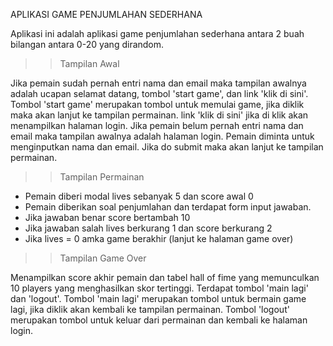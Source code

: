 APLIKASI GAME PENJUMLAHAN SEDERHANA

Aplikasi ini adalah aplikasi game penjumlahan sederhana antara 2 buah bilangan antara 0-20 yang dirandom. 

>>Tampilan Awal

Jika pemain sudah pernah entri nama dan email maka tampilan awalnya adalah ucapan selamat datang, tombol 'start game', dan link 'klik di sini'.
Tombol 'start game' merupakan tombol untuk memulai game, jika diklik maka akan lanjut ke tampilan permainan.
link 'klik di sini' jika di klik akan menampilkan halaman login.
Jika pemain belum pernah entri nama dan email maka tampilan awalnya adalah halaman login. Pemain diminta untuk menginputkan nama dan email. Jika do submit maka akan lanjut ke tampilan permainan.

>>Tampilan Permainan

- Pemain diberi modal lives sebanyak 5 dan score awal 0
- Pemain diberikan soal penjumlahan dan terdapat form input jawaban.
- Jika jawaban benar score bertambah 10
- Jika jawaban salah lives berkurang 1 dan score berkurang 2
- Jika lives = 0 amka game berakhir (lanjut ke halaman game over) 

>>Tampilan Game Over

Menampilkan score akhir pemain dan tabel hall of fime yang memunculkan 10 players yang menghasilkan skor tertinggi.
Terdapat tombol 'main lagi' dan 'logout'.
Tombol 'main lagi' merupakan tombol untuk bermain game lagi, jika diklik akan kembali ke tampilan permainan.
Tombol 'logout' merupakan tombol untuk keluar dari permainan dan kembali ke halaman login.
